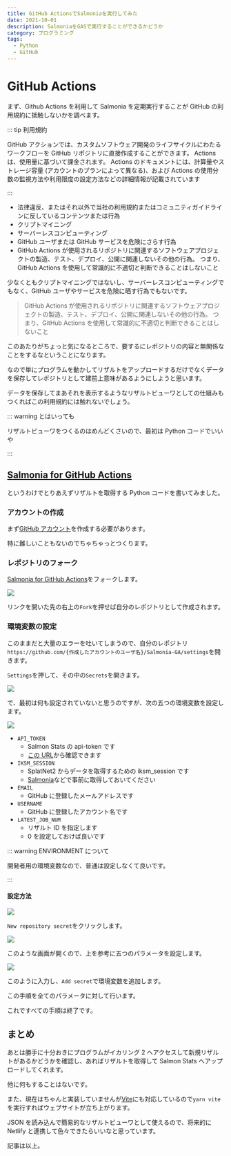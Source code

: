 ```yaml
---
title: GitHub ActionsでSalmoniaを実行してみた
date: 2021-10-01
description: SalmoniaをGASで実行することができるかどうか
category: プログラミング
tags:
  - Python
  - GitHub
---
```


# GitHub Actions

まず、Github Actions を利用して Salmonia を定期実行することが GitHub の利用規約に抵触しないかを調べます。

::: tip 利用規約

GitHub アクションでは、カスタムソフトウェア開発のライフサイクルにわたるワークフローを GitHub リポジトリに直接作成することができます。 Actions は、使用量に基づいて課金されます。 Actions のドキュメントには、計算量やストレージ容量 (アカウントのプランによって異なる)、および Actions の使用分数の監視方法や利用限度の設定方法などの詳細情報が記載されています

:::

- 法律違反、またはそれ以外で当社の利用規約またはコミュニティガイドラインに反しているコンテンツまたは行為
- クリプトマイニング
- サーバーレスコンピューティング
- GitHub ユーザまたは GitHub サービスを危険にさらす行為
- GitHub Actions が使用されるリポジトリに関連するソフトウェアプロジェクトの製造、テスト、デプロイ、公開に関連しないその他の行為。 つまり、GitHub Actions を使用して常識的に不適切と判断できることはしないこと

少なくともクリプトマイニングではないし、サーバーレスコンピューティングでもなく、GitHub ユーザやサービスを危険に晒す行為でもないです。

> GitHub Actions が使用されるリポジトリに関連するソフトウェアプロジェクトの製造、テスト、デプロイ、公開に関連しないその他の行為。 つまり、GitHub Actions を使用して常識的に不適切と判断できることはしないこと

このあたりがちょっと気になるところで、要するにレポジトリの内容と無関係なことをするなということになります。

なので単にプログラムを動かしてリザルトをアップロードするだけでなくデータを保存してレポジトリとして建前上意味があるようにしようと思います。

データを保存してまあそれを表示するようなリザルトビューワとしての仕組みもつくればこの利用規約には触れないでしょう。

::: warning とはいっても

リザルトビューワをつくるのはめんどくさいので、最初は Python コードでいいや

:::

## [Salmonia for GitHub Actions](https://github.com/tkgstrator/Salmonia-GA)

というわけでとりあえずリザルトを取得する Python コードを書いてみました。

### アカウントの作成

まず[GitHub アカウント](https://github.com/join)を作成する必要があります。

特に難しいこともないのでちゃちゃっとつくります。

### レポジトリのフォーク

[Salmonia for GitHub Actions](https://github.com/tkgstrator/Salmonia-GA)をフォークします。

![](https://pbs.twimg.com/media/FAi-4fyUUAU7Bfn?format=jpg&name=4096x4096)

リンクを開いた先の右上の`Fork`を押せば自分のレポジトリとして作成されます。

### 環境変数の設定

このままだと大量のエラーを吐いてしまうので、自分のレポジトリ`https://github.com/{作成したアカウントのユーザ名}/Salmonia-GA/settings`を開きます。

`Settings`を押して、その中の`Secrets`を開きます。

![](https://pbs.twimg.com/media/FAi_B1-VEAATBpL?format=jpg&name=large)

で、最初は何も設定されていないと思うのですが、次の五つの環境変数を設定します。

![](https://pbs.twimg.com/media/FAi_HhcVIA8yMvK?format=jpg&name=4096x4096)

- `API_TOKEN`
  - Salmon Stats の api-token です
  - [この URL](https://salmon-stats.yuki.games/settings)から確認できます
- `IKSM_SESSION`
  - SplatNet2 からデータを取得するための iksm_session です
  - [Salmonia](https://github.com/tkgstrator/Salmonia)などで事前に取得しておいてください
- `EMAIL`
  - GitHub に登録したメールアドレスです
- `USERNAME`
  - GitHub に登録したアカウント名です
- `LATEST_JOB_NUM`
  - リザルト ID を指定します
  - 0 を設定しておけば良いです

::: warning ENVIRONMENT について

開発者用の環境変数なので、普通は設定しなくて良いです。

:::

#### 設定方法

![](https://pbs.twimg.com/media/FAjA7uOUUAE4uwb?format=jpg&name=large)

`New repository secret`をクリックします。

![](https://pbs.twimg.com/media/FAjA-7tVUAYX7X6?format=jpg&name=large)

このような画面が開くので、上を参考に五つのパラメータを設定します。

![](https://pbs.twimg.com/media/FAjBYkhVcAI2FqC?format=jpg&name=large)

このように入力し、`Add secret`で環境変数を追加します。

この手順を全てのパラメータに対して行います。

これですべての手順は終了です。

## まとめ

あとは勝手に十分おきにプログラムがイカリング 2 へアクセスして新規リザルトがあるかどうかを確認し、あればリザルトを取得して Salmon Stats へアップロードしてくれます。

他に何もすることはないです。

また、現在はちゃんと実装していませんが[Vite](https://vitejs.dev/)にも対応しているので`yarn vite`を実行すればウェブサイトが立ち上がります。

JSON を読み込んで簡易的なリザルトビューワとして使えるので、将来的に Netlify と連携して色々できたらいいなと思っています。

記事は以上。
